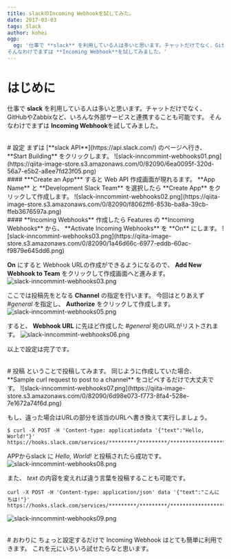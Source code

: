 ```yaml
---
title: slackのIncoming Webhookを試してみた。
date: 2017-03-03
tags: Slack
author: kohei
ogp:
  og: '仕事で **slack** を利用している人は多いと思います。チャットだけでなく、GitHubやZabbixなど、いろんな外部サービスと連携することも可能です。
そんなわけでまずは **Incoming Webhook**を試してみました。'
---
```


# はじめに
仕事で **slack** を利用している人は多いと思います。チャットだけでなく、GitHubやZabbixなど、いろんな外部サービスと連携することも可能です。
そんなわけでまずは **Incoming Webhook**を試してみました。


<br>
# 設定
まずは [**slack API**](https://api.slack.com/) のページへ行き、 **Start Building** をクリックします。
![slack-inncommint-webhooks01.png](https://qiita-image-store.s3.amazonaws.com/0/82090/6ea0095f-320d-56a7-e5b2-a8ee7fd23f05.png)

<br>
#### ***Create an App***
すると Web API 作成画面が現れるます。
**App Name** と **Development Slack Team** を選択したら **Create App** をクリックして作成します。
![slack-inncommint-webhooks02.png](https://qiita-image-store.s3.amazonaws.com/0/82090/f8062ff6-853b-ba8a-39cb-ffeb3676597a.png)

<br>
#### **Incoming Webhooks**
作成したら Features の **Incoming Webhooks** から、 **Activate Incoming Webhooks** を **On** にします。
![slack-inncommint-webhooks03.png](https://qiita-image-store.s3.amazonaws.com/0/82090/1a46d66c-6977-eddb-60ac-f9879e645dd6.png)

**On** にすると Webhook URLの作成ができるようになるので、 **Add New Webhook to Team** をクリックして作成画面へと進みます。
![slack-inncommint-webhooks03.png](https://qiita-image-store.s3.amazonaws.com/0/82090/9e82fc31-856a-5fec-4b84-eb9b654cbbcc.png)

ここでは投稿先をとなる **Channel** の指定を行います。
今回はとりあえず *#general* を指定し、 **Authorize** をクリックして作成します。
![slack-inncommint-webhooks05.png](https://qiita-image-store.s3.amazonaws.com/0/82090/5900dadd-424e-7ec8-b6d2-9ec25dfa06ca.png)

すると、 **Webhook URL** に先ほど作成した *#general* 宛のURLがリストされます。
![slack-inncommint-webhooks06.png](https://qiita-image-store.s3.amazonaws.com/0/82090/de716f2b-fd1c-849f-3cfd-b88d7707d5ca.png)

以上で設定は完了です。


<br>
# 投稿
ということで投稿してみます。
同じように作成していた場合、 **Sample curl request to post to a channel** をコピペするだけで大丈夫です。
![slack-inncommint-webhooks07.png](https://qiita-image-store.s3.amazonaws.com/0/82090/6d98e073-f773-8fa4-528e-7e1672a74f6d.png)

もし、違った場合はURLの部分を該当のURLヘ書き換えて実行しましょう。

```bash:コマンド(Hello,World!)
$ curl -X POST -H 'Content-type: applicatiodata '{"text":"Hello, World!"}' https://hooks.slack.com/services/*********/*********/************************''
```

APPからslack に *Hello, World!* と投稿されたら成功です。
![slack-inncommint-webhooks08.png](https://qiita-image-store.s3.amazonaws.com/0/82090/3dc29e4c-f760-bf5a-c2ce-c13204ba6934.png)

また、 *text* の内容を変えれば違う言葉を投稿することも可能です。

```bash:コマンド(こんにちは)
curl -X POST -H 'Content-type: application/json' data '{"text":"こんにちは!"}' https://hooks.slack.com/services/*********/*********/************************''
```

![slack-inncommint-webhooks09.png](https://qiita-image-store.s3.amazonaws.com/0/82090/862e2dbc-2afc-9c05-a2ca-06cf966acb00.png)


<br>
# おわりに
ちょっと設定するだけで Incoming Webhook はとても簡単に利用できます。
これを元にいろいろ試せたらなと思います。

